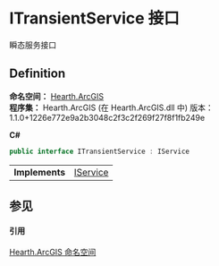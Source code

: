 # ITransientService 接口


瞬态服务接口



## Definition
**命名空间：** <a href="N_Hearth_ArcGIS">Hearth.ArcGIS</a>  
**程序集：** Hearth.ArcGIS (在 Hearth.ArcGIS.dll 中) 版本：1.1.0+1226e772e9a2b3048c2f3c2f269f27f8f1fb249e

**C#**
``` C#
public interface ITransientService : IService
```

<table><tr><td><strong>Implements</strong></td><td><a href="T_Hearth_ArcGIS_IService">IService</a></td></tr>
</table>



## 参见


#### 引用
<a href="N_Hearth_ArcGIS">Hearth.ArcGIS 命名空间</a>  
